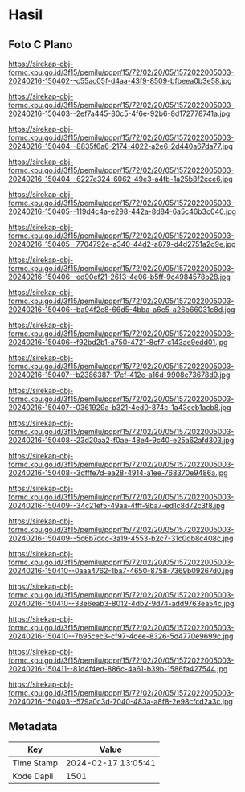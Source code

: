 # Hasil

## Foto C Plano

https://sirekap-obj-formc.kpu.go.id/3f15/pemilu/pdpr/15/72/02/20/05/1572022005003-20240216-150402--c55ac05f-d4aa-43f9-8509-bfbeea0b3e58.jpg

https://sirekap-obj-formc.kpu.go.id/3f15/pemilu/pdpr/15/72/02/20/05/1572022005003-20240216-150403--2ef7a445-80c5-4f6e-92b6-8d172778741a.jpg

https://sirekap-obj-formc.kpu.go.id/3f15/pemilu/pdpr/15/72/02/20/05/1572022005003-20240216-150404--8835f6a6-2174-4022-a2e6-2d440a67da77.jpg

https://sirekap-obj-formc.kpu.go.id/3f15/pemilu/pdpr/15/72/02/20/05/1572022005003-20240216-150404--6227e324-6062-49e3-a4fb-1a25b8f2cce6.jpg

https://sirekap-obj-formc.kpu.go.id/3f15/pemilu/pdpr/15/72/02/20/05/1572022005003-20240216-150405--119d4c4a-e298-442a-8d84-6a5c46b3c040.jpg

https://sirekap-obj-formc.kpu.go.id/3f15/pemilu/pdpr/15/72/02/20/05/1572022005003-20240216-150405--7704792e-a340-44d2-a879-d4d2751a2d9e.jpg

https://sirekap-obj-formc.kpu.go.id/3f15/pemilu/pdpr/15/72/02/20/05/1572022005003-20240216-150406--ed90ef21-2613-4e06-b5ff-9c4984578b28.jpg

https://sirekap-obj-formc.kpu.go.id/3f15/pemilu/pdpr/15/72/02/20/05/1572022005003-20240216-150406--ba94f2c8-66d5-4bba-a6e5-a26b66031c8d.jpg

https://sirekap-obj-formc.kpu.go.id/3f15/pemilu/pdpr/15/72/02/20/05/1572022005003-20240216-150406--f92bd2b1-a750-4721-8cf7-c143ae9edd01.jpg

https://sirekap-obj-formc.kpu.go.id/3f15/pemilu/pdpr/15/72/02/20/05/1572022005003-20240216-150407--b2386387-17ef-412e-a16d-9908c73678d9.jpg

https://sirekap-obj-formc.kpu.go.id/3f15/pemilu/pdpr/15/72/02/20/05/1572022005003-20240216-150407--0361929a-b321-4ed0-874c-1a43ceb1acb8.jpg

https://sirekap-obj-formc.kpu.go.id/3f15/pemilu/pdpr/15/72/02/20/05/1572022005003-20240216-150408--23d20aa2-f0ae-48e4-9c40-e25a62afd303.jpg

https://sirekap-obj-formc.kpu.go.id/3f15/pemilu/pdpr/15/72/02/20/05/1572022005003-20240216-150408--3dfffe7d-ea28-4914-a1ee-768370e9486a.jpg

https://sirekap-obj-formc.kpu.go.id/3f15/pemilu/pdpr/15/72/02/20/05/1572022005003-20240216-150409--34c21ef5-49aa-4fff-9ba7-ed1c8d72c3f8.jpg

https://sirekap-obj-formc.kpu.go.id/3f15/pemilu/pdpr/15/72/02/20/05/1572022005003-20240216-150409--5c6b7dcc-3a19-4553-b2c7-31c0db8c408c.jpg

https://sirekap-obj-formc.kpu.go.id/3f15/pemilu/pdpr/15/72/02/20/05/1572022005003-20240216-150410--0aaa4762-1ba7-4650-8758-7369b09267d0.jpg

https://sirekap-obj-formc.kpu.go.id/3f15/pemilu/pdpr/15/72/02/20/05/1572022005003-20240216-150410--33e6eab3-8012-4db2-9d74-add9763ea54c.jpg

https://sirekap-obj-formc.kpu.go.id/3f15/pemilu/pdpr/15/72/02/20/05/1572022005003-20240216-150410--7b95cec3-cf97-4dee-8326-5d4770e9699c.jpg

https://sirekap-obj-formc.kpu.go.id/3f15/pemilu/pdpr/15/72/02/20/05/1572022005003-20240216-150411--81d4f4ed-886c-4a61-b39b-1586fa427544.jpg

https://sirekap-obj-formc.kpu.go.id/3f15/pemilu/pdpr/15/72/02/20/05/1572022005003-20240216-150403--579a0c3d-7040-483a-a8f8-2e98cfcd2a3c.jpg


## Metadata

| Key        | Value               |
| ---------- | ------------------- |
| Time Stamp | 2024-02-17 13:05:41 |
| Kode Dapil | 1501                |



